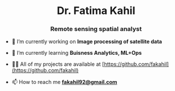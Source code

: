 <h1 align="center">Dr. Fatima Kahil</h1>
<h3 align="center">Remote sensing spatial analyst</h3>


- 🔭 I’m currently working on **Image processing of satellite data**

- 🌱 I’m currently learning **Buisness Analytics, ML+Ops**

- 👨‍💻 All of my projects are available at [https://github.com/fakahil](https://github.com/fakahil)

- 📫 How to reach me **fakahil92@gmail.com**


